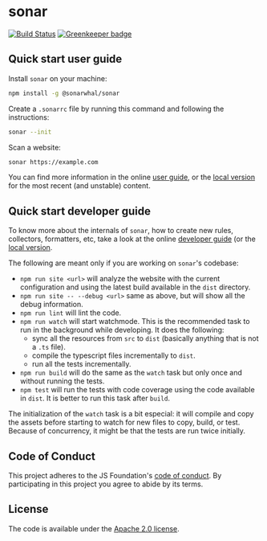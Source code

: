 # sonar

[![Build Status](https://travis-ci.org/sonarwhal/sonar.svg?branch=master)](https://travis-ci.org/sonarwhal/sonar) [![Greenkeeper badge](https://badges.greenkeeper.io/sonarwhal/sonar.svg?ts=1493307106027)](https://greenkeeper.io/)

## Quick start user guide

Install `sonar` on your machine:

```bash
npm install -g @sonarwhal/sonar
```

Create a `.sonarrc` file by running this command and following the
instructions:

```bash
sonar --init
```

Scan a website:

```bash
sonar https://example.com
```

You can find more information in the online
[user guide](https://sonarwhal.com/docs/user-guide/), or the [local
version](./docs/user-guide/index.md) for the most recent (and unstable)
content.

## Quick start developer guide

To know more about the internals of `sonar`, how to create new
rules, collectors, formatters, etc, take a look at the online
[developer guide](https://sonarwhal.com/docs/user-guide/) (or
the [local version](./docs/developer-guide/index.md).

The following are meant only if you are working on `sonar`'s codebase:

* `npm run site <url>` will analyze the website with the current
   configuration and using the latest build available in the `dist`
   directory.
* `npm run site -- --debug <url>` same as above, but will show all
   the debug information.
* `npm run lint` will lint the code.
* `npm run watch` will start watchmode. This is the recommended task
   to run in the background while developing. It does the following:
  * sync all the resources from `src` to `dist` (basically anything
    that is not a `.ts` file).
  * compile the typescript files incrementally to `dist`.
  * run all the tests incrementally.
* `npm run build` will do the same as the `watch` task but only once
  and without running the tests.
* `npm test` will run the tests with code coverage using the code
  available in `dist`. It is better to run this task after `build`.

The initialization of the `watch` task is a bit especial: it will
compile and copy the assets before starting to watch for new files
to copy, build, or test. Because of concurrency, it might be that
the tests are run twice initially.

## Code of Conduct

This project adheres to the JS Foundation's [code of
conduct](docs/about/CODE_OF_CONDUCT.md). By participating in this
project you agree to abide by its terms.

## License

The code is available under the [Apache 2.0 license](LICENSE.txt).
